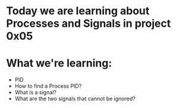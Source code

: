 Today we are learning about Processes and Signals in project 0x05
=================================================================

What we're learning:
========================

- PID
- How to find a Process PID?
- What is a signal?
- What are the two signals that cannot be ignored?
